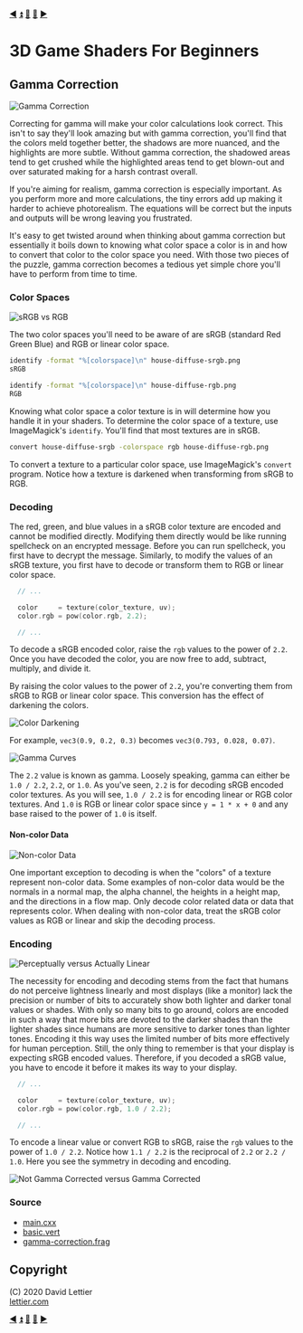 [:arrow_backward:](lookup-table.md)
[:arrow_double_up:](../README.md)
[:arrow_up_small:](#)
[:arrow_down_small:](#copyright)
[:arrow_forward:](setup.md)

# 3D Game Shaders For Beginners

## Gamma Correction

![Gamma Correction](https://i.imgur.com/IG7A6cj.gif)

Correcting for gamma will make your color calculations look correct.
This isn't to say they'll look amazing but with gamma correction,
you'll find that the colors meld together better,
the shadows are more nuanced,
and the highlights are more subtle.
Without gamma correction,
the shadowed areas tend to get crushed while the highlighted areas tend to get blown-out and
over saturated making for a harsh contrast overall.

If you're aiming for realism,
gamma correction is especially important.
As you perform more and more calculations,
the tiny errors add up making it harder to achieve photorealism.
The equations will be correct but the inputs and outputs will be wrong leaving you frustrated.

It's easy to get twisted around when thinking about gamma correction
but essentially it boils down to knowing what color space a color is in and how to convert that color to the color space you need.
With those two pieces of the puzzle,
gamma correction becomes a tedious yet simple chore you'll have to perform from time to time.

### Color Spaces

![sRGB vs RGB](https://i.imgur.com/a1U5oBq.png)

The two color spaces you'll need to be aware of are sRGB (standard Red Green Blue) and RGB or linear color space.

```bash
identify -format "%[colorspace]\n" house-diffuse-srgb.png
sRGB

identify -format "%[colorspace]\n" house-diffuse-rgb.png
RGB
```

Knowing what color space a color texture is in will determine how you handle it in your shaders.
To determine the color space of a texture, use ImageMagick's `identify`.
You'll find that most textures are in sRGB.

```bash
convert house-diffuse-srgb -colorspace rgb house-diffuse-rgb.png
```

To convert a texture to a particular color space, use ImageMagick's `convert` program.
Notice how a texture is darkened when transforming from sRGB to RGB.

### Decoding


The red, green, and blue values in a sRGB color texture are encoded and cannot be modified directly.
Modifying them directly would be like running spellcheck on an encrypted message.
Before you can run spellcheck,
you first have to decrypt the message.
Similarly,
to modify the values of an sRGB texture,
you first have to decode or transform them to RGB or linear color space.

```c
  // ...

  color     = texture(color_texture, uv);
  color.rgb = pow(color.rgb, 2.2);

  // ...
```

To decode a sRGB encoded color,
raise the `rgb` values to the power of `2.2`.
Once you have decoded the color,
you are now free to add, subtract, multiply, and divide it.

By raising the color values to the power of `2.2`,
you're converting them from sRGB to RGB or linear color space.
This conversion has the effect of darkening the colors.

![Color Darkening](https://i.imgur.com/E5nkRfG.png)

For example,
`vec3(0.9, 0.2, 0.3)` becomes `vec3(0.793, 0.028, 0.07)`.

![Gamma Curves](https://i.imgur.com/TOEb0EC.gif)

The `2.2` value is known as gamma.
Loosely speaking, gamma can either be `1.0 / 2.2`, `2.2`, or `1.0`.
As you've seen, `2.2` is for decoding sRGB encoded color textures.
As you will see, `1.0 / 2.2` is for encoding linear or RGB color textures.
And `1.0` is RGB or linear color space since `y = 1 * x + 0` and
any base raised to the power of `1.0` is itself.

#### Non-color Data

![Non-color Data](https://i.imgur.com/reA2qjs.png)

One important exception to decoding is when the "colors" of a texture represent non-color data.
Some examples of non-color data would be the normals in a normal map,
the alpha channel,
the heights in a height map,
and the directions in a flow map.
Only decode color related data or data that represents color.
When dealing with non-color data,
treat the sRGB color values as RGB or linear and skip the decoding process.

### Encoding

![Perceptually versus Actually Linear](https://i.imgur.com/tRxkKNe.gif)

The necessity for encoding and decoding stems from the fact that humans do not perceive lightness linearly and
most displays (like a monitor) lack the precision or number of bits to accurately show both lighter and darker tonal values or shades.
With only so many bits to go around,
colors are encoded in such a way that more bits are devoted to the darker shades than the lighter shades
since humans are more sensitive to darker tones than lighter tones.
Encoding it this way uses the limited number of bits more effectively for human perception.
Still, the only thing to remember is that your display is expecting sRGB encoded values.
Therefore, if you decoded a sRGB value, you have to encode it before it makes its way to your display.

```c
  // ...

  color     = texture(color_texture, uv);
  color.rgb = pow(color.rgb, 1.0 / 2.2);

  // ...
```

To encode a linear value or convert RGB to sRGB,
raise the `rgb` values to the power of `1.0 / 2.2`.
Notice how `1.1 / 2.2` is the reciprocal of `2.2` or `2.2 / 1.0`.
Here you see the symmetry in decoding and encoding.

![Not Gamma Corrected versus Gamma Corrected](https://i.imgur.com/4km0pdv.gif)

### Source

- [main.cxx](../demonstration/src/main.cxx)
- [basic.vert](../demonstration/shaders/vertex/basic.vert)
- [gamma-correction.frag](../demonstration/shaders/fragment/gamma-correction.frag)

## Copyright

(C) 2020 David Lettier
<br>
[lettier.com](https://www.lettier.com)

[:arrow_backward:](lookup-table.md)
[:arrow_double_up:](../README.md)
[:arrow_up_small:](#)
[:arrow_down_small:](#copyright)
[:arrow_forward:](setup.md)
